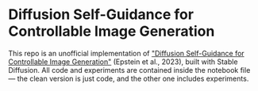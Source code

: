 # Diffusion Self-Guidance for Controllable Image Generation

This repo is an unofficial implementation of ["Diffusion Self-Guidance for Controllable Image Generation"](https://arxiv.org/abs/2306.00986) (Epstein et al., 2023), built with Stable Diffusion. All code and experiments are contained inside the notebook file — the clean version is just code, and the other one includes experiments. 
